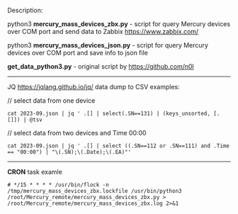 Description:

python3 **mercury_mass_devices_zbx.py** - script for query Mercury devices over COM port and send data to Zabbix https://www.zabbix.com/

python3 **mercury_mass_devices_json.py** - script for query Mercury devices over COM port and save info to json file

**get_data_python3.py** - original script by https://github.com/n0l


----

JQ https://jqlang.github.io/jq/ data dump to CSV examples:

// select data from one device

`cat 2023-09.json | jq ' .[] | select(.SN==131) | (keys_unsorted, [.[]]) | @tsv`

// select data from two devices and Time 00:00

`cat 2023-09.json | jq ' .[] | select ((.SN==112 or .SN==111) and .Time == "00:00") | "\(.SN);\(.Date);\(.EA)"'`

----
**CRON** task examle

`# */15 * * * * /usr/bin/flock -n /tmp/mercury_mass_devices_zbx.lockfile /usr/bin/python3 /root/Mercury_remote/mercury_mass_devices_zbx.py > /root/Mercury_remote/mercury_mass_devices_zbx.log 2>&1`
